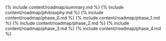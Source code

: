 {% include content/roadmap/summary.md %}
{% include content/roadmap/philosophy.md %}
{% include content/roadmap/phase_0.md %}
{% include content/roadmap/phase_1.md %}
{% include content/roadmap/phase_2.md %}
{% include content/roadmap/phase_3.md %}
{% include content/roadmap/phase_4.md %}